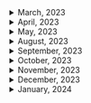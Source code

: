 <details>
<summary>March, 2023</summary>

1. [Nested routing is not working in React Router v6](https://stackoverflow.com/questions/64291991/nested-routing-is-not-working-in-react-router-v6)
1. [Learn How to use React Router in 60 seconds #shorts #reactjs](https://youtube.com/shorts/fjFdWCrHgCU?feature=share)
1. [ReactJS useMemo hook - useMemo hook explained #shorts #reactjs #useMemo #hooks](https://youtube.com/shorts/xgpTs-Blw3Q?feature=share)
1. [This Is Why React Prints All Console Logs Twice](https://youtube.com/shorts/BNaPTkadnao?feature=share)
1. [4 HTML Snippets You Dont Know #developer #javascript #interview #short #react #html #css #ytshorts](https://youtube.com/shorts/NsqoVbGkqLE?feature=share)
1. [How to Create The Perfect Landing Page Hero in 60 Sec.](https://youtube.com/shorts/rt41HfLPvEI?feature=share)
1. [Flutter Preview - Tinder Swipe Cards | The Right Way [2021] 1/2 Flutter Dating App UI #Shorts](https://youtube.com/shorts/YCrirVonMRU?feature=share)
1. [Code splitting with React.lazy and Suspense](https://web.dev/code-splitting-suspense/)
1. [A component suspended while responding to synchronous input](https://stackoverflow.com/questions/72167518/a-component-suspended-while-responding-to-synchronous-input)
1. ["Error: A React component suspended while rendering, but no fallback UI was specified." [React Lazy & Suspense]](https://stackoverflow.com/questions/67922629/error-a-react-component-suspended-while-rendering-but-no-fallback-ui-was-spec)
1. [Code Sandbox: react-slide-show](https://codesandbox.io/s/admiring-wave-17e0j?file=/src/App.js)
1. [HTML Audio/Video DOM volume Property](https://www.w3schools.com/tags/av_prop_volume.asp)
1. [Is there a way to set the default HTML5-Video volume?](https://stackoverflow.com/questions/7582385/is-there-a-way-to-set-the-default-html5-video-volume)
1. [Github: RESTFUL api example](https://github.com/blacktokkies/toquiz/blob/dev/shared/src/api/url.ts)
1. [Adding an .env file to a React project [duplicate]](https://stackoverflow.com/questions/49579028/adding-an-env-file-to-a-react-project)
1. [Github: nygardk/react-share](https://github.com/nygardk/react-share)
1. [React - cookie](https://velog.io/@wearehplk/React-cookie)
1. [How to Create a Download Button in HTML | #shorts](https://youtube.com/shorts/HDjL-06HYBc?feature=share)
1. [useCallback hook in React #shorts #reactjs #useCallback](https://youtube.com/shorts/03RDOT9nm-o?feature=share)
1. [useReducer hook ReactJS - ReactJS useReducer hook tutorial #shorts #useReducer #reactjs](https://youtube.com/shorts/623pYn3PTlc?feature=share)
1. [Github:mkosir/react-parallax-tilt](https://github.com/mkosir/react-parallax-tilt)
1. [422 (Unprocessable Entity error when submitting form with ajax)](https://stackoverflow.com/questions/70895429/422-unprocessable-entity-error-when-submitting-form-with-ajax)
1. [MDN docs: FormData](https://developer.mozilla.org/en-US/docs/Web/API/FormData)
1. [Update: Spline Viewer - A new way to embed 3D on websites](https://youtu.be/NV6ImnrN0YU)
1. [VOXEL TOYS NFTs](https://youtu.be/j2ExmCFCCDI)
1. [React i18next Tutorial | How To Localise Your React Application](https://youtu.be/kGFEvphB5G0)
1. [MUI docs: Click-Away Listener](https://mui.com/base/react-click-away-listener/)
1. [[AXIOS] 📚 CORS 쿠키 전송하기 (withCredentials 옵션)](https://inpa.tistory.com/entry/AXIOS-%F0%9F%93%9A-CORS-%EC%BF%A0%ED%82%A4-%EC%A0%84%EC%86%A1withCredentials-%EC%98%B5%EC%85%98)
1. [Does Axios support Set-Cookie? Is it possible to authenticate through Axios HTTP request?](https://stackoverflow.com/questions/52549079/does-axios-support-set-cookie-is-it-possible-to-authenticate-through-axios-http)
1. [Chrome developer: View, edit, and delete cookies](https://developer.chrome.com/docs/devtools/storage/cookies/)
1. [Github: zustand persist middleware](https://github.com/pmndrs/zustand#persist-middleware)
1. [Github: react drag and drop: clauderic/dnd-kit](https://github.com/clauderic/dnd-kit)
1. [Learn useReducer in 10 Minutes](https://youtu.be/CSbZd6hmAo0)
1. [Favicon in ReactApp(Vite)](https://www.reddit.com/r/reactjs/comments/109cb1d/favicon_in_reactappvite/)
1. [Favicon in React will not Update](https://stackoverflow.com/questions/51994375/favicon-in-react-will-not-update)
1. [부모에 상관없이 width 100% 주는 법](https://skout90.github.io/2017/09/01/CSS/full-width-ignore-parent/)
1. [Loading MagicaVoxel models in Three.js](https://luciopaiva.com/magicavoxel-threejs-howto/)
1. [MUI docs: tooltip](https://mui.com/material-ui/react-tooltip/)
1. [W3 school: React useReducer Hook](https://www.w3schools.com/react/react_usereducer.asp)
1. [Axios - HTTP PATCH Request Examples](https://jasonwatmore.com/axios-http-patch-request-examples)
1. [MUI docs: Nested list](https://mui.com/material-ui/react-list/#nested-list)
1. [Linkedin post: React hooks](https://www.linkedin.com/posts/mubashir-raza-968136233_react-hooks-ugcPost-7043840476008833024-Nz02?utm_source=share&utm_medium=member_android)
1. [How I can implement e.preventDefault(); in useEffect?](https://stackoverflow.com/questions/72290683/how-i-can-implement-e-preventdefault-in-useeffect)
1. [MUI docs: Skeleton](https://mui.com/material-ui/react-skeleton/)
1. [Watch this if you're struggling with React Testing Library #shorts](https://youtube.com/shorts/HWS-F4jJQLI?feature=share)
1. [UI reference: Fireship.io](https://fireship.io/)
1. [Github: remarkjs/react-markdown](https://github.com/remarkjs/react-markdown)
1. [How to load an .md file on build when using create-react-app and Typescript?](https://stackoverflow.com/questions/65395125/how-to-load-an-md-file-on-build-when-using-create-react-app-and-typescript)
1. [MUI docs: Alert Dialog](https://mui.com/joy-ui/react-modal/#alert-dialog)
1. [ChatGPT와 함께 춤을](https://jojoldu.tistory.com/m/709)
1. [Suspense를 이용한 Skeleton 구현](https://velog.io/@hozzijeong/Suspense%EB%A5%BC-%EC%9D%B4%EC%9A%A9%ED%95%9C-Skeleton-%EA%B5%AC%ED%98%84)
1. [Mobile Design Details: Avoid The Spinner](https://www.lukew.com/ff/entry.asp?1797)
1. [JavaScript Where To](https://www.w3schools.com/js/js_whereto.asp)
1. [How I can implement e.preventDefault(); in useEffect?](https://stackoverflow.com/questions/72290683/how-i-can-implement-e-preventdefault-in-useeffect)
1. [The tag <primitive> is unrecognized in this browser](https://stackoverflow.com/questions/69687446/the-tag-primitive-is-unrecognized-in-this-browser)
1. [Create React App is Finally Dead](https://youtu.be/M4CLvtCS2YU)
1. [ReactJS or NextJS](https://youtube.com/shorts/cpG5W4uyqz0?feature=share)
1. [How can I view HTTP headers in Google Chrome?](https://stackoverflow.com/questions/4423061/how-can-i-view-http-headers-in-google-chrome)
1. [Can't set headers for DELETE method #509](https://github.com/axios/axios/issues/509)
1. [Understanding axios.create](https://blog.logrocket.com/understanding-axios-create/)
1. [Is it safe to useMemo for JSX?](https://stackoverflow.com/questions/60453845/is-it-safe-to-usememo-for-jsx)
1. [React three docs: Loading Textures](https://docs.pmnd.rs/react-three-fiber/tutorials/loading-textures)
1. [Cannot rotate mesh in React Three Fiber](https://stackoverflow.com/questions/71093738/cannot-rotate-mesh-in-react-three-fiber)
1. [React three docs: Events and Interaction](https://docs.pmnd.rs/react-three-fiber/tutorials/events-and-interaction)
1. [React-three-fiber hooks can only be used within the Canvas component](https://stackoverflow.com/questions/65559450/react-three-fiber-hooks-can-only-be-used-within-the-canvas-component)
1. [Axios - DELETE Request With Request Body and Headers?](https://stackoverflow.com/questions/51069552/axios-delete-request-with-request-body-and-headers)
1. [JSX element type 'Icon' does not have any construct or call signatures](https://stackoverflow.com/questions/74323769/jsx-element-type-icon-does-not-have-any-construct-or-call-signatures)
1. [Github: remark-gfm](https://github.com/remarkjs/react-markdown#use)
1. [MUI docs: Color chip](https://mui.com/material-ui/react-chip/#color-chip)
1. [Loop inside React JSX](https://stackoverflow.com/questions/22876978/loop-inside-react-jsx)
1. [How to crop images(square,circle) in CSS](https://reactgo.com/css-crop-images/)
1. [React: How to scroll to an element?](https://stackoverflow.com/questions/43441856/how-to-scroll-to-an-element)
1. [Table tag is not highlighting or rendering in react markdown](https://stackoverflow.com/questions/63828162/table-tag-is-not-highlighting-or-rendering-in-react-markdown)
1. [How to Create Mailto Links](https://www.w3docs.com/snippets/html/how-to-create-mailto-links.html)
1. [GET Request Query Params with Axios](https://masteringjs.io/tutorials/axios/get-query-params)

</details>

<details>
<summary>April, 2023</summary>

1. [React landing page template](https://open.cruip.com/)
1. [Create dynamic PNGs using Remotion](https://youtube.com/shorts/OFaJz6GSMJ0?feature=share)
1. [Remotion - Create videos programmatically in React](https://youtu.be/gwlDorikqgY)
1. [Can ChatGPT create videos with Code? (ReMotion with React) #chatgpt #openai #react](https://youtu.be/QVrxrxUD8jM)
1. [The trick behind dialogue boxes!](https://youtube.com/shorts/PMPPXvS-1_0?feature=share)
1. [올해부턴 CSS 다르게 짬 ㅅㄱ (2022년 CSS 채신기술)](https://youtu.be/4Vq8CQf-egI)
1. [SurveryJS docs: Add a Survey to a React Application](https://surveyjs.io/form-library/documentation/get-started-react)
1. [Send Request Query Parameters with Axios](https://stackabuse.com/bytes/getting-request-query-parameters-with-axios/)
1. [React PDF viewer docs: Single page view](https://react-pdf-viewer.dev/examples/singe-page-view/)
1. [React PDF viewer docs: Add a watermark](https://react-pdf-viewer.dev/examples/add-a-watermark/)
1. [React-paypal-js docs: Subscriptions](https://paypal.github.io/react-paypal-js/?path=/docs/example-subscriptions--default)
1. [Paypal docs: onApprove](https://developer.paypal.com/sdk/js/reference/#link-onapprove)
1. [Github: react-pdf-viewer/react-pdf-viewer](https://github.com/react-pdf-viewer/react-pdf-viewer)
1. [리액트가 쉬워지는 채신기술 Zustand](https://youtu.be/zNHZJ_iEMPA)
1. [github: dapi-labs/react-nice-avatar](https://github.com/dapi-labs/react-nice-avatar)
1. [NPM package - React Helmet](https://www.npmjs.com/package/react-helmet)
1. [Github: Zustand typescript usage](https://github.com/pmndrs/zustand#typescript-usage)
1. [Github: Zustand typescript docs](https://github.com/pmndrs/zustand/blob/main/docs/guides/typescript.md)
1. [React three fiber docs: loading OBJ models](https://docs.pmnd.rs/react-three-fiber/tutorials/loading-models#loading-obj-models)
1. [React docs: useTransition](https://react.dev/reference/react/useTransition#usetransition)
1. [React docs: useReducer troubleshooting](https://react.dev/reference/react/useReducer#troubleshooting)
1. [Github: xiaolin/react-image-gallery](https://www.linxtion.com/demo/react-image-gallery/)
1. [React Filter: Filtering Arrays in React (With Examples)](https://upmostly.com/tutorials/react-filter-filtering-arrays-in-react-with-examples)
1. [MDN docs: filter](https://upmostly.com/tutorials/react-filter-filtering-arrays-in-react-with-examples)
1. [How to detect when a image is loaded, that is provided via props, and change state in React?](https://stackoverflow.com/questions/43115246/how-to-detect-when-a-image-is-loaded-that-is-provided-via-props-and-change-sta)
1. [How to add a scroll bar to a component in React?](https://stackoverflow.com/questions/50891589/how-to-add-a-scroll-bar-to-a-component-in-react)
1. [React markdown: handling backtick](https://github.com/remarkjs/react-markdown#use-custom-components-syntax-highlight)
1. [API error: curl: (3) URL using bad/illegal format or missing URL](https://support.zendesk.com/hc/en-us/articles/4408819734426-API-error-curl-3-URL-using-bad-illegal-format-or-missing-URL)
1. [윈도우 11 시작 프로그램을 등록해서 자동으로 프로그램을 실행하는 방법](https://comeinsidebox.com/register-windows-11-startup-program/)
1. [[React] ReactMarkdown 이미지 사이즈 조절하기](https://velog.io/@asas33/React-ReactMarkdown-%EC%9D%B4%EB%AF%B8%EC%A7%80-%EC%82%AC%EC%9D%B4%EC%A6%88-%EC%BB%A8%ED%85%8C%EC%9D%B4%EB%84%88%EB%B3%B4%EB%8B%A4-%ED%81%B4-%EB%95%8C-%EB%A7%9E%EC%B6%94%EA%B8%B0)
1. [React-Router open Link in new tab](https://stackoverflow.com/questions/30202755/react-router-open-link-in-new-tab)
1. [[React] Toast UI Viewer 사용 방법: HTML태그, Markdown 표시 뷰어](https://curryyou.tistory.com/472)
1. [React markdown: Opening link in a new tab #65](https://github.com/remarkjs/react-markdown/issues/65)
1. [How can I embed a youtube video in reactjs markdown with react-markdown](https://stackoverflow.com/questions/75358080/how-can-i-embed-a-youtube-video-in-reactjs-markdown-with-react-markdown)

</details>

<details>
<summary>May, 2023</summary>

1. [React docs: Error Decoder](https://legacy.reactjs.org/docs/error-decoder.html/?args%5B%5D=object&args%5B%5D=&invariant=130)
1. [requires to access .default after build while it's not required in dev (CJS dependency) #2139](https://github.com/vitejs/vite/issues/2139)
1. [Difference between production and development build in ReactJS](https://stackoverflow.com/questions/48151128/difference-between-production-and-development-build-in-reactjs)
1. [How to disable ESLint for some lines, files or folders](https://learn.coderslang.com/0023-eslint-disable-for-specific-lines-files-and-folders/)
1. [Vite docs: Env Variables and Modes](https://vitejs.dev/guide/env-and-mode.html#env-variables-and-mode)
1. [How to import webp image in react typescript](https://stackoverflow.com/questions/65749550/how-to-import-webp-image-in-react-typescript)
1. [Luxon docs: Math](https://moment.github.io/luxon/#/tour?id=math)
1. [Passing props from Reactjs child to parent components](https://www.learnbestcoding.com/post/39/reactjs-passing-data-to-parent)
1. [How to adjust Material UI Tooltip font size?](https://stackoverflow.com/questions/60926937/how-to-adjust-material-ui-tooltip-font-size)
1. [Formatting ISO time with Luxon](https://stackoverflow.com/questions/67407325/formatting-iso-time-with-luxon)
1. [How to parse UNIX timestamps with luxon?](https://stackoverflow.com/questions/66553494/how-to-parse-unix-timestamps-with-luxon)
1. [Github: apexcharts/react-apexcharts](https://github.com/apexcharts/react-apexcharts)

</details>

<details>
<summary>August, 2023</summary>

1. [vite 호스트와 포트 설정하기(feat. cli 명령어)](https://osg.kr/archives/648)
1. [Proxying API Requests in Development](https://create-react-app.dev/docs/proxying-api-requests-in-development/)
1. [MDN docs - Slug](https://developer.mozilla.org/en-US/docs/Glossary/Slug)
1. [Github: vercel/next.js: env examples](https://github.com/vercel/next.js/blob/canary/examples/environment-variables/pages/index.tsx)
1. [Next js 환경변수 - 클라이언트 사이드](https://taenami.tistory.com/26)
1. [How can I view HTTP headers in Google Chrome?](https://stackoverflow.com/questions/4423061/how-can-i-view-http-headers-in-google-chrome)

</details>

<details>
<summary>September, 2023</summary>

1. [NextJS with TypesScript index.ts files not being resolved with path aliases](https://stackoverflow.com/questions/66253115/nextjs-with-typesscript-index-ts-files-not-being-resolved-with-path-aliases)
1. [External link is not working in Next.js when you want to use Link component](https://stackoverflow.com/questions/61059111/external-link-is-not-working-in-next-js-when-you-want-to-use-link-component)
1. [Why can't I import "white" color from Material UI colors?](https://stackoverflow.com/questions/61118174/why-cant-i-import-white-color-from-material-ui-colors)
1. [MUI docs: Color](https://mui.com/material-ui/customization/color/)

</details>

<details>
<summary>October, 2023</summary>

- [Private Routing in Next.js](https://velog.io/@henrynoowah/Next.js-Private-Route)
- [[react] useEffect 훅에서 async await 함수 사용하기](https://velog.io/@he0_077/useEffect-%ED%9B%85%EC%97%90%EC%84%9C-async-await-%ED%95%A8%EC%88%98-%EC%82%AC%EC%9A%A9%ED%95%98%EA%B8%B0)
- [Critical dependency warning when compiling NextJS pages #1545](https://github.com/i18next/next-i18next/issues/1545)
- [모던 프론트엔드 프로젝트 구성 기법 - 모노레포 도구 편](https://d2.naver.com/helloworld/7553804)
- [Why do you need to use JSON.stringify() in the body field of a fetch function](https://erikmartinjordan.com/fetch-stringify)
- [[Axios] 타임아웃 설정하기](https://velog.io/@boyeon_jeong/Axios-%ED%83%80%EC%9E%84%EC%95%84%EC%9B%83-%EC%84%A4%EC%A0%95%ED%95%98%EA%B8%B0)

</details>

<details>
<summary>November, 2023</summary>

- [React page keep footer at the bottom of the page](https://stackoverflow.com/questions/39857425/react-page-keep-footer-at-the-bottom-of-the-page)
- [how to add dash(-) between name of dynamic route Nextjs in url](https://stackoverflow.com/questions/70135681/how-to-add-dash-between-name-of-dynamic-route-nextjs-in-url)
- [How to create dynamic url with hyphens in Next.js?](https://stackoverflow.com/questions/68840471/how-to-create-dynamic-url-with-hyphens-in-next-js)
- [Dynamic routing with dots and dashes #15182](https://github.com/vercel/next.js/discussions/15182)
- [How to have dashes in page names? #15396](https://github.com/vercel/next.js/discussions/15396)
- [How to center a navigation bar with CSS or HTML?](https://stackoverflow.com/questions/5995405/how-to-center-a-navigation-bar-with-css-or-html)
- [TypeError: Cannot read properties of undefined (reading 'dark')](https://stackoverflow.com/questions/69332044/typeerror-cannot-read-properties-of-undefined-reading-dark)
- [Material UI v5: TypeError: Cannot read properties of undefined (reading 'create')](https://stackoverflow.com/questions/69336893/material-ui-v5-typeerror-cannot-read-properties-of-undefined-reading-create)
- [[공감병동 프로젝트] 2. Quill Editor 적용](https://velog.io/@daeseongkim/%EA%B3%B5%EA%B0%90%EB%B3%91%EB%8F%99-%ED%94%84%EB%A1%9C%EC%A0%9D%ED%8A%B8-2.-Quill-Editor-%EC%A0%81%EC%9A%A9)
- [github: cure53/DOMPurify](https://github.com/cure53/DOMPurify)
- [Nextjs docs: useSearchParams](https://nextjs.org/docs/app/api-reference/functions/use-search-params)
- [Nextjs docs: App Router: layout.js](https://nextjs.org/docs/app/api-reference/file-conventions/layout)
- [Secure client side env variables in Next JS](https://stackoverflow.com/questions/70950486/secure-client-side-env-variables-in-next-js)
- [Fix footer to bottom of page](https://stackoverflow.com/questions/18915550/fix-footer-to-bottom-of-page)
- [How TO - Fixed Footer](https://www.w3schools.com/howto/howto_css_fixed_footer.asp)
- []()
- []()

</details>

<details>
<summary>December, 2023</summary>

- [Nextjs docs: Lazy Loading](https://nextjs.org/docs/pages/building-your-application/optimizing/lazy-loading)
- [Nextjs docs: Crawling and Indexing](https://nextjs.org/learn-pages-router/seo/crawling-and-indexing/xml-sitemaps)
- [Nextjs docs: Sharp Missing In Production](https://nextjs.org/docs/messages/sharp-missing-in-production)
- [Dynamic Metadata NextJS 13 App Directory](https://dev.to/rainbowhat/dynamic-metadata-nextjs-13-app-directory-1iek)
- [Google search central: Sitemap best practices](https://developers.google.com/search/docs/crawling-indexing/sitemaps/build-sitemap#:~:text=Sitemap%20size%20limits%3A%20All%20formats,single%20index%20file%20to%20Google.)
- [Add robots.txt to GIT repository](https://stackoverflow.com/questions/71399899/add-robots-txt-to-git-repository)
- [How to push the footer in MUI at the very bottom and make it stick?](https://stackoverflow.com/questions/72440972/how-to-push-the-footer-in-mui-at-the-very-bottom-and-make-it-stick)
- [Anyone know the best way to count page views using React? (see eBay example)](https://www.reddit.com/r/webdev/comments/k944tk/anyone_know_the_best_way_to_count_page_views/)
- [Disabling inspect element, right click and F12 in google chrome](https://stackoverflow.com/questions/20659943/disabling-inspect-element-right-click-and-f12-in-google-chrome)
- [Query String 쿼리스트링이란?](https://velog.io/@pear/Query-String-%EC%BF%BC%EB%A6%AC%EC%8A%A4%ED%8A%B8%EB%A7%81%EC%9D%B4%EB%9E%80)
- [Nextjs docs: ESM packages need to be imported](https://nextjs.org/docs/messages/import-esm-externals)
- [How To Protect Your API Key In Production With Next.js API Route](https://www.smashingmagazine.com/2021/12/protect-api-key-production-nextjs-api-route/)
- [MUI docs: Bottom Navigation](https://mui.com/material-ui/react-bottom-navigation/)
- [React docs: Catching rendering errors with an error boundary](https://react.dev/reference/react/Component#catching-rendering-errors-with-an-error-boundary)
- [NextJS Server Side Rendering](https://themobilereality.com/blog/nextjs-server-sider-rendering-guidline#:~:text=Server%20Side%20Rendering-,Next.,dynamic%2C%20pre%2Drendered%20content.)

</details>

<details>
<summary>January, 2024</summary>

- [Render HTML in React With DangerouslySetInnerHTML 💡 #reactjs #reactdevelopment #reactjstutorial](https://youtube.com/shorts/XINblOkpkPc?si=rTXU2xAVqs4gOjUA)
- [React.js Tip: Re-Export Components From Index.tsx (Barrel Exports) #reactjs #reactjstutorial](https://youtube.com/shorts/Rw_4Oo03sV4?si=YDluWknnFp9v4VlC)
- [why vscode open react app in edge instead of chrome?](https://stackoverflow.com/questions/66212423/why-vscode-open-react-app-in-edge-instead-of-chrome)
- [W3Schools: HTML <input type="file">](https://www.w3schools.com/tags/att_input_type_file.asp)
- [MDN docs: <input type="file">](https://developer.mozilla.org/en-US/docs/Web/HTML/Element/input/file)
- [React docs: Error Decoder](https://legacy.reactjs.org/docs/error-decoder.html/?invariant=422)
- [NextJS Website Breaks On Production But Works Fine On Development](https://stackoverflow.com/questions/73937678/nextjs-website-breaks-on-production-but-works-fine-on-development)
- [Is there a way to connect NextJS app on my phone trough local network in development like Create React App does?](https://stackoverflow.com/questions/74670714/is-there-a-way-to-connect-nextjs-app-on-my-phone-trough-local-network-in-develop)
- [document is not defined 에러가 뭐야? 해결법!!! (feat. window is not defined)](https://kknkkm.tistory.com/33)
- [DOMPurify.sanitize is not a function #526](https://github.com/cure53/DOMPurify/issues/526)
- [Horizontally centering tabs in Material-UI AppBar with ReactJS](https://stackoverflow.com/questions/49101822/horizontally-centering-tabs-in-material-ui-appbar-with-reactjs)
- [Is Paypal Checkout Client Integration safe for browser?](https://stackoverflow.com/questions/52851731/is-paypal-checkout-client-integration-safe-for-browser#:~:text=Client%20ID%20is%20okay%20to,public%2C%20that's%20just%20for%20you.)
- [PayPal Subscription in React](https://medium.com/analytics-vidhya/paypal-subscription-in-react-1121c39b26be)
- [Github: Accessing types from Typescript #108](https://github.com/paypal/react-paypal-js/issues/108)
- [Storybook: PayPalMarks](https://paypal.github.io/react-paypal-js/?path=/docs/example-paypalmarks--default)
- [Storybook: PayPalMessages](https://paypal.github.io/react-paypal-js/?path=/docs/example-paypalmessages--default)
- [Set up advanced credit and debit card payments](https://developer.paypal.com/docs/checkout/advanced/)
- [useReducer's initialState is typed as never?](https://stackoverflow.com/questions/54771003/usereducers-initialstate-is-typed-as-never)
- [smooth scroll to top](https://stackoverflow.com/questions/15935318/smooth-scroll-to-top)
- [External link is not working in Next.js when you want to use Link component](https://stackoverflow.com/questions/61059111/external-link-is-not-working-in-next-js-when-you-want-to-use-link-component)
- [TypeORM and Next.js #8870](https://github.com/typeorm/typeorm/issues/8870)
- [Next.js 13 - 1. Routing - 1.6. Error Handling](https://velog.io/@chaewonkang/Next.js-13-1.-Routing-1.6.-Error-Handling)
- [Can I nest a <button> element inside an <a> using HTML5?](https://stackoverflow.com/questions/6393827/can-i-nest-a-button-element-inside-an-a-using-html5)
- [Nextjs docs: useRouter](https://nextjs.org/docs/app/api-reference/functions/use-router)
- [javascript - encodeUriComponent with exclamation mark?](https://stackoverflow.com/questions/18835737/javascript-encodeuricomponent-with-exclamation-mark)
- [MDN docs: encodeURIComponent()](https://developer.mozilla.org/ko/docs/Web/JavaScript/Reference/Global_Objects/encodeURIComponent)
- [Nextjs docs: Next.js 14: Next.js Compiler: Turbocharged](https://nextjs.org/blog/next-14#nextjs-compiler-turbocharged)
- [The user aborted a request in Next.js 14+](https://stackoverflow.com/questions/77654724/the-user-aborted-a-request-in-next-js-14)
- [The user aborted a request - ReactJS](https://stackoverflow.com/questions/72219330/the-user-aborted-a-request-reactjs)
- []()
- []()
- []()
- []()
- []()

</details>
